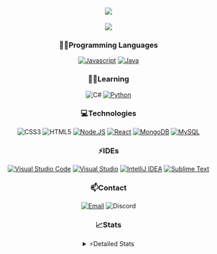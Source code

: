 <div align="center">

<h1 align="center">
  <a href="https://git.io/typing-svg">
    <img src="https://readme-typing-svg.herokuapp.com/?lines=Hello,+There!+👋;This+is+chicho.;CEO+on+Hely+Development....;&center=true&size=25">
  </a>
</h1>
  
<p align="center">
  <img src="https://lanyard.cnrad.dev/api/418087525735858208" />
</p>

### 👨‍💻Programming Languages
  [![Javascript](https://img.shields.io/badge/JavaScript-323330?style=for-the-badge&logo=javascript&logoColor=F7DF1E)](https://www.javascript.com)
  [![Java](https://img.shields.io/badge/Java-ED8B00?style=for-the-badge&logo=java&logoColor=white)](https://www.java.com)
  
### 👨‍💻Learning
  ![C#](https://img.shields.io/badge/C%23-239120?style=for-the-badge&logo=c-sharp&logoColor=white)
  [![Python](https://img.shields.io/badge/Python-FFD43B?style=for-the-badge&logo=python&logoColor=blue)](https://www.python.org)  

### 💻Technologies
  ![CSS3](https://img.shields.io/badge/CSS3-1572B6?style=for-the-badge&logo=css3&logoColor=white)
  ![HTML5](https://img.shields.io/badge/HTML5-E34F26?style=for-the-badge&logo=html5&logoColor=white)
  [![Node.JS](https://img.shields.io/badge/Node.js-339933?style=for-the-badge&logo=nodedotjs&logoColor=white)](https://nodejs.org)
  [![React](https://img.shields.io/badge/React-20232A?style=for-the-badge&logo=react&logoColor=61DAFB)](https://reactjs.org/)
  [![MongoDB](https://img.shields.io/badge/MongoDB-4EA94B?style=for-the-badge&logo=mongodb&logoColor=white)](https://www.mongodb.com)
  [![MySQL](https://img.shields.io/badge/MySQL-005C84?style=for-the-badge&logo=mysql&logoColor=white)](https://www.mysql.com)

### ⚡IDEs
  [![Visual Studio Code](https://img.shields.io/badge/Visual_Studio_Code-0078D4?style=for-the-badge&logo=visual%20studio%20code&logoColor=white)](https://code.visualstudio.com)
  [![Visual Studio](https://img.shields.io/badge/Visual_Studio-5C2D91?style=for-the-badge&logo=visual%20studio&logoColor=white)](https://visualstudio.com)
  [![IntelliJ IDEA](https://img.shields.io/badge/IntelliJIDEA-000000.svg?style=for-the-badge&logo=intellij-idea&logoColor=white)](https://www.jetbrains.com/idea)
  [![Sublime Text](https://img.shields.io/badge/sublime_text-%23575757.svg?&style=for-the-badge&logo=sublime-text&logoColor=important)](https://www.sublimetext.com)
  
### 📫Contact
  [![Email](https://img.shields.io/badge/Email-gastondalla@gmail.com-04619f?style=for-the-badge&logo=gmail&logoColor=white)](mailto:gastondalla@gmail.com)
  ![Discord](https://img.shields.io/badge/Discord-Chicho%234281-5865F2?style=for-the-badge&logo=discord&logoColor=white)
</br>  

### 📈Stats
<details>
    <summary> ⚡Detailed Stats</summary>
    <br/>

<!--START_SECTION:waka-->
![Code Time](http://img.shields.io/badge/Code%20Time-55%20hrs%2053%20mins-blue)

![Profile Views](http://img.shields.io/badge/Profile%20Views-1-blue)

**🐱 My GitHub Data** 

> 📦 37.0 kB Used in GitHub's Storage 
 > 
> 🏆 2 Contributions in the Year 2023
 > 
> 🚫 Not Opted to Hire
 > 
> 📜 8 Public Repositories 
 > 
> 🔑 6 Private Repositories 
 > 
**I'm a Night 🦉** 

```text
🌞 Morning                14 commits          █░░░░░░░░░░░░░░░░░░░░░░░░   05.79 % 
🌆 Daytime                39 commits          ████░░░░░░░░░░░░░░░░░░░░░   16.12 % 
🌃 Evening                120 commits         ████████████░░░░░░░░░░░░░   49.59 % 
🌙 Night                  69 commits          ███████░░░░░░░░░░░░░░░░░░   28.51 % 
```
📅 **I'm Most Productive on Tuesday** 

```text
Monday                   19 commits          ██░░░░░░░░░░░░░░░░░░░░░░░   07.85 % 
Tuesday                  51 commits          █████░░░░░░░░░░░░░░░░░░░░   21.07 % 
Wednesday                40 commits          ████░░░░░░░░░░░░░░░░░░░░░   16.53 % 
Thursday                 26 commits          ███░░░░░░░░░░░░░░░░░░░░░░   10.74 % 
Friday                   31 commits          ███░░░░░░░░░░░░░░░░░░░░░░   12.81 % 
Saturday                 37 commits          ████░░░░░░░░░░░░░░░░░░░░░   15.29 % 
Sunday                   38 commits          ████░░░░░░░░░░░░░░░░░░░░░   15.70 % 
```


📊 **This Week I Spent My Time On** 

```text
🕑︎ Time Zone: America/Argentina/Buenos_Aires

💬 Programming Languages: 
C#                       2 hrs 49 mins       ██████████████████░░░░░░░   70.56 % 
Other                    58 mins             ██████░░░░░░░░░░░░░░░░░░░   24.32 % 
EJS                      7 mins              █░░░░░░░░░░░░░░░░░░░░░░░░   03.22 % 
Java                     2 mins              ░░░░░░░░░░░░░░░░░░░░░░░░░   01.11 % 
XML                      1 min               ░░░░░░░░░░░░░░░░░░░░░░░░░   00.78 % 

🔥 Editors: 
Visual Studio            3 hrs 47 mins       ████████████████████████░   94.88 % 
VS Code                  7 mins              █░░░░░░░░░░░░░░░░░░░░░░░░   03.22 % 
IntelliJ                 4 mins              ░░░░░░░░░░░░░░░░░░░░░░░░░   01.90 % 

🐱‍💻 Projects: 
SS Utils                 3 hrs 47 mins       ████████████████████████░   94.88 % 
Unknown Project          7 mins              █░░░░░░░░░░░░░░░░░░░░░░░░   03.22 % 
Void-1.7                 4 mins              ░░░░░░░░░░░░░░░░░░░░░░░░░   01.90 % 

💻 Operating System: 
Windows                  4 hrs               █████████████████████████   100.00 % 
```

**I Mostly Code in JavaScript** 

```text
JavaScript               8 repos             █████████░░░░░░░░░░░░░░░░   36.36 % 
CSS                      2 repos             ██░░░░░░░░░░░░░░░░░░░░░░░   09.09 % 
C#                       1 repo              █░░░░░░░░░░░░░░░░░░░░░░░░   04.55 % 
Batchfile                1 repo              █░░░░░░░░░░░░░░░░░░░░░░░░   04.55 % 
Python                   1 repo              █░░░░░░░░░░░░░░░░░░░░░░░░   04.55 % 
```




 Last Updated on 08/04/2023 04:14:15 UTC
<!--END_SECTION:waka-->
</details>
